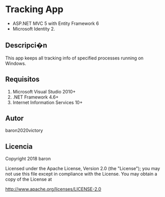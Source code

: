 # Tracking App

- ASP.NET MVC 5 with Entity Framework 6
- Microsoft Identity 2.

## Descripci�n

This app keeps all tracking info of specified processes running on Windows.

## Requisitos

1. Microsoft Visual Studio 2010+
2. .NET Framework 4.6+
3. Internet Information Services 10+

## Autor

   baron2020victory

## Licencia

Copyright 2018 baron

Licensed under the Apache License, Version 2.0 (the "License");
you may not use this file except in compliance with the License.
You may obtain a copy of the License at

   http://www.apache.org/licenses/LICENSE-2.0
